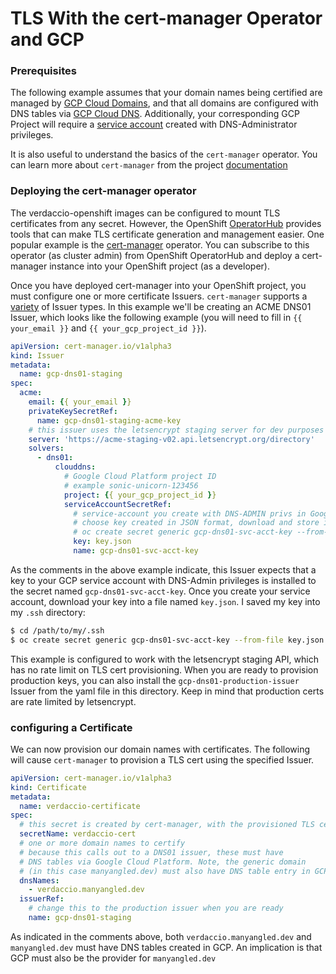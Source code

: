 # TLS With the cert-manager Operator and GCP

### Prerequisites

The following example assumes that your domain names being certified are managed by
[GCP Cloud Domains](https://cloud.google.com/dns/docs/tutorials/create-domain-tutorial),
and that all domains are configured with DNS tables via
[GCP Cloud DNS](https://cloud.google.com/dns/).
Additionally, your corresponding GCP Project will require a
[service account](https://cloud.google.com/iam/docs/service-accounts)
created with DNS-Administrator privileges.

It is also useful to understand the basics of the `cert-manager` operator.
You can learn more about `cert-manager` from the project
[documentation](https://cert-manager.io/docs/)

### Deploying the cert-manager operator

The verdaccio-openshift images can be configured to mount TLS certificates from any secret.
However, the OpenShift
[OperatorHub](https://docs.openshift.com/container-platform/4.5/operators/understanding/olm-understanding-operatorhub.html)
provides tools that can make TLS certificate generation and
management easier.
One popular example is the
[cert-manager](https://cert-manager.io/docs/)
operator.
You can subscribe to this operator (as cluster admin) from OpenShift OperatorHub and
deploy a cert-manager instance into your OpenShift project (as a developer).

Once you have deployed cert-manager into your OpenShift project,
you must configure one or more certificate Issuers.
`cert-manager` supports a
[variety](https://cert-manager.io/docs/configuration/#supported-issuer-types)
of Issuer types.
In this example we'll be creating an ACME DNS01 Issuer, which looks like the following example
(you will need to fill in `{{ your_email }}` and `{{ your_gcp_project_id }}`).

```yaml
apiVersion: cert-manager.io/v1alpha3
kind: Issuer
metadata:
  name: gcp-dns01-staging
spec:
  acme:
    email: {{ your_email }}
    privateKeySecretRef:
      name: gcp-dns01-staging-acme-key
    # this issuer uses the letsencrypt staging server for dev purposes
    server: 'https://acme-staging-v02.api.letsencrypt.org/directory'
    solvers:
      - dns01:
          clouddns:
            # Google Cloud Platform project ID
            # example sonic-unicorn-123456
            project: {{ your_gcp_project_id }}
            serviceAccountSecretRef:
              # service-account you create with DNS-ADMIN privs in Google Cloud Platform
              # choose key created in JSON format, download and store in secret:
              # oc create secret generic gcp-dns01-svc-acct-key --from-file key.json
              key: key.json
              name: gcp-dns01-svc-acct-key
```

As the comments in the above example indicate, this Issuer expects that a key to
your GCP service account with DNS-Admin privileges is installed to the secret named
`gcp-dns01-svc-acct-key`.
Once you create your service account, download your key into a file named `key.json`.
I saved my key into my `.ssh` directory:

```sh
$ cd /path/to/my/.ssh
$ oc create secret generic gcp-dns01-svc-acct-key --from-file key.json
```

This example is configured to work with the letsencrypt staging API,
which has no rate limit on TLS cert provisioning.
When you are ready to provision production keys, you can also install the
`gcp-dns01-production-issuer` Issuer from the yaml file in this directory.
Keep in mind that production certs are rate limited by letsencrypt.

### configuring a Certificate

We can now provision our domain names with certificates.
The following will cause `cert-manager` to provision a TLS cert
using the specified Issuer.

```yaml
apiVersion: cert-manager.io/v1alpha3
kind: Certificate
metadata:
  name: verdaccio-certificate
spec:
  # this secret is created by cert-manager, with the provisioned TLS certs
  secretName: verdaccio-cert
  # one or more domain names to certify
  # because this calls out to a DNS01 issuer, these must have
  # DNS tables via Google Cloud Platform. Note, the generic domain
  # (in this case manyangled.dev) must also have DNS table entry in GCP
  dnsNames:
    - verdaccio.manyangled.dev
  issuerRef:
    # change this to the production issuer when you are ready
    name: gcp-dns01-staging
```

As indicated in the comments above, both `verdaccio.manyangled.dev` and `manyangled.dev`
must have DNS tables created in GCP.
An implication is that GCP must also be the provider for `manyangled.dev`
